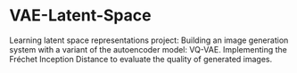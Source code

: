 # VAE-Latent-Space
Learning latent space representations project:
Building an image generation system with a variant of the autoencoder model: VQ-VAE.
Implementing the Fréchet Inception Distance to evaluate the quality of generated images.

